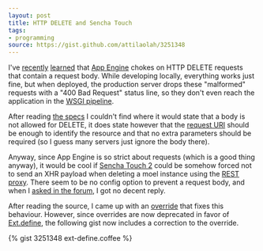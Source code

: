 ```yaml
---
layout: post
title: HTTP DELETE and Sencha Touch
tags:
- programming
source: https://gist.github.com/attilaolah/3251348
---
```


I've [recently][1] [learned][2] that [App Engine][3] chokes on HTTP DELETE
requests that contain a request body. While developing locally, everything
works just fine, but when deployed, the production server drops these
"malformed" requests with a "400 Bad Request" status line, so they don't even
reach the application in the [WSGI pipeline][5].

[1]: http://stackoverflow.com/q/2539394/252239
[2]: http://stackoverflow.com/a/3375122/252239
[3]: https://developers.google.com/appengine/
[5]: http://en.wikipedia.org/wiki/Web_Server_Gateway_Interface


After reading [the specs][4] I couldn't find where it would state that a body
is not allowed for DELETE, it does state however that the [request URI][6]
should be enough to identify the resource and that no extra parameters should
be required (so I guess many servers just ignore the body there).

[4]: http://www.w3.org/Protocols/rfc2616/rfc2616-sec9.html#sec9.7
[6]: http://www.w3.org/Protocols/rfc2616/rfc2616-sec5.html#sec5.1.2

Anyway, since App Engine is so strict about requests (which is a good thing
anyway), it would be cool if [Sencha Touch 2][7] could be somehow forced not to
send an XHR payload when deleting a moel instance using the [REST proxy][8].
There seem to be no config option to prevent a request body, and when I [asked
in the forum][9], I got no decent reply.

[7]: http://www.sencha.com/products/touch
[8]: http://docs.sencha.com/touch/2-0/#!/api/Ext.data.proxy.Rest
[9]: http://www.sencha.com/forum/showthread.php?233537

After reading the source, I came up with an [override][10] that fixes this
behaviour. However, since overrides are now deprecated in favor of
[Ext.define][11], the following gist now includes a correction to the override.

[10]: http://docs.sencha.com/touch/2-0/#!/api/Ext-method-override
[11]: http://docs.sencha.com/touch/2-0/#!/api/Ext-method-define

{% gist 3251348 ext-define.coffee %}
